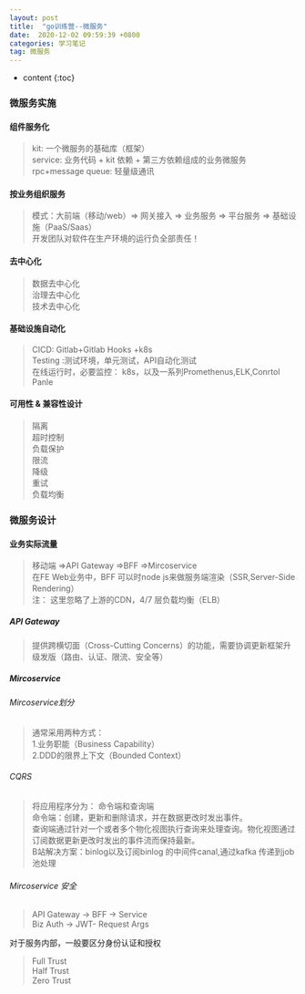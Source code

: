 ```yaml
---
layout: post
title:  "go训练营--微服务"
date:  2020-12-02 09:59:39 +0800 
categories: 学习笔记
tag: 微服务
---
```



* content
{:toc}


### 微服务实施

#### 组件服务化
> kit: 一个微服务的基础库（框架）
<br>service: 业务代码 + kit 依赖 + 第三方依赖组成的业务微服务
<br>rpc+message queue: 轻量级通讯

#### 按业务组织服务
>模式：大前端（移动/web）=> 网关接入 => 业务服务 => 平台服务 => 基础设施（PaaS/Saas）
<br> 开发团队对软件在生产环境的运行负全部责任！

#### 去中心化
>数据去中心化
<br> 治理去中心化
<br> 技术去中心化

#### 基础设施自动化
> CICD: Gitlab+Gitlab Hooks +k8s
<br> Testing :测试环境，单元测试，API自动化测试
<br> 在线运行时，必要监控： k8s，以及一系列Promethenus,ELK,Conrtol Panle


#### 可用性 & 兼容性设计
> 隔离
<br> 超时控制
<br> 负载保护
<br> 限流
<br> 降级
<br> 重试
<br> 负载均衡

### 微服务设计

#### 业务实际流量
> 移动端 =>API Gateway =>BFF =>Mircoservice
<br> 在FE Web业务中，BFF 可以时node js来做服务端渲染（SSR,Server-Side Rendering）
<br> 注： 这里忽略了上游的CDN，4/7 层负载均衡（ELB）

##### API Gateway
>提供跨横切面（Cross-Cutting Concerns）的功能，需要协调更新框架升级发版（路由、认证、限流、安全等）

##### Mircoservice 
###### Mircoservice划分
> 通常采用两种方式：
<br>1.业务职能（Business Capability）
<br>2.DDD的限界上下文（Bounded Context）

###### CQRS
> 将应用程序分为： 命令端和查询端
<br>命令端：创建，更新和删除请求，并在数据更改时发出事件。
<br>查询端通过针对一个或者多个物化视图执行查询来处理查询。物化视图通过订阅数据更新更改时发出的事件流而保持最新。
<br>B站解决方案：binlog以及订阅binlog 的中间件canal,通过kafka 传递到job池处理

###### Mircoservice 安全
>API Gateway -> BFF -> Service
<br> Biz Auth -> JWT- Request Args

对于服务内部，一般要区分身份认证和授权
>Full Trust
<br>Half Trust
<br>Zero Trust
